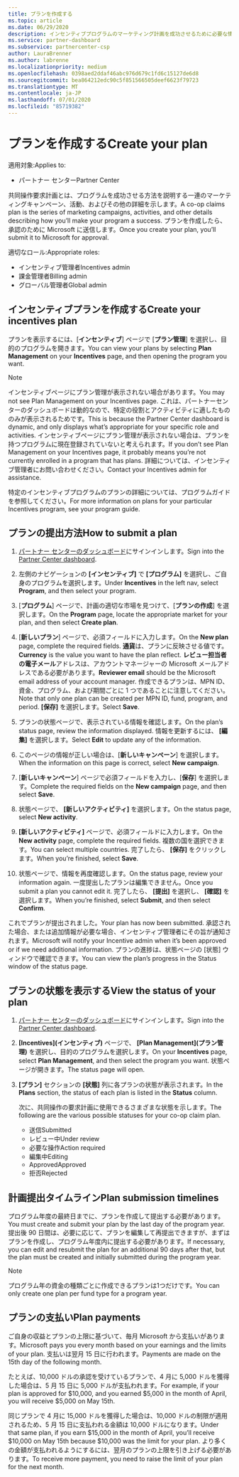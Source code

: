 ```yaml
---
title: プランを作成する
ms.topic: article
ms.date: 06/29/2020
description: インセンティブプログラムのマーケティング計画を成功させるために必要な情報を収集して作成します。
ms.service: partner-dashboard
ms.subservice: partnercenter-csp
author: LauraBrenner
ms.author: labrenne
ms.localizationpriority: medium
ms.openlocfilehash: 0398aed2ddaf46abc976d679c1fd6c15127de6d8
ms.sourcegitcommit: bea864212edc90c5f851566505deef6623f79723
ms.translationtype: MT
ms.contentlocale: ja-JP
ms.lasthandoff: 07/01/2020
ms.locfileid: "85719382"
---
```

# <a name="create-your-plan"></a><span data-ttu-id="5c5e4-103">プランを作成する</span><span class="sxs-lookup"><span data-stu-id="5c5e4-103">Create your plan</span></span>

<span data-ttu-id="5c5e4-104">適用対象:</span><span class="sxs-lookup"><span data-stu-id="5c5e4-104">Applies to:</span></span>

- <span data-ttu-id="5c5e4-105">パートナー センター</span><span class="sxs-lookup"><span data-stu-id="5c5e4-105">Partner Center</span></span>

<span data-ttu-id="5c5e4-106">共同操作要求計画とは、プログラムを成功させる方法を説明する一連のマーケティングキャンペーン、活動、およびその他の詳細を示します。</span><span class="sxs-lookup"><span data-stu-id="5c5e4-106">A co-op claims plan is the series of marketing campaigns, activities, and other details describing how you’ll make your program a success.</span></span> <span data-ttu-id="5c5e4-107">プランを作成したら、承認のために Microsoft に送信します。</span><span class="sxs-lookup"><span data-stu-id="5c5e4-107">Once you create your plan, you’ll submit it to Microsoft for approval.</span></span> 

<span data-ttu-id="5c5e4-108">適切なロール:</span><span class="sxs-lookup"><span data-stu-id="5c5e4-108">Appropriate roles:</span></span>

- <span data-ttu-id="5c5e4-109">インセンティブ管理者</span><span class="sxs-lookup"><span data-stu-id="5c5e4-109">Incentives admin</span></span>
- <span data-ttu-id="5c5e4-110">課金管理者</span><span class="sxs-lookup"><span data-stu-id="5c5e4-110">Billing admin</span></span>
- <span data-ttu-id="5c5e4-111">グローバル管理者</span><span class="sxs-lookup"><span data-stu-id="5c5e4-111">Global admin</span></span>

## <a name="create-your-incentives-plan"></a><span data-ttu-id="5c5e4-112">インセンティブプランを作成する</span><span class="sxs-lookup"><span data-stu-id="5c5e4-112">Create your incentives plan</span></span>

<span data-ttu-id="5c5e4-113">プランを表示するには、[**インセンティブ**] ページで [**プラン管理**] を選択し、目的のプログラムを開きます。</span><span class="sxs-lookup"><span data-stu-id="5c5e4-113">You can view your plans by selecting **Plan Management** on your **Incentives** page, and then opening the program you want.</span></span>

>[!NOTE]
><span data-ttu-id="5c5e4-114">インセンティブページにプラン管理が表示されない場合があります。</span><span class="sxs-lookup"><span data-stu-id="5c5e4-114">You may not see Plan Management on your Incentives page.</span></span> <span data-ttu-id="5c5e4-115">これは、パートナーセンターのダッシュボードは動的なので、特定の役割とアクティビティに適したもののみが表示されるためです。</span><span class="sxs-lookup"><span data-stu-id="5c5e4-115">This is because the Partner Center dashboard is dynamic, and only displays what’s appropriate for your specific role and activities.</span></span> <span data-ttu-id="5c5e4-116">インセンティブページにプラン管理が表示されない場合は、プランを持つプログラムに現在登録されていないと考えられます。</span><span class="sxs-lookup"><span data-stu-id="5c5e4-116">If you don’t see Plan Management on your Incentives page, it probably means you’re not currently enrolled in a program that has plans.</span></span> <span data-ttu-id="5c5e4-117">詳細については、インセンティブ管理者にお問い合わせください。</span><span class="sxs-lookup"><span data-stu-id="5c5e4-117">Contact your Incentives admin for assistance.</span></span>

<span data-ttu-id="5c5e4-118">特定のインセンティブプログラムのプランの詳細については、プログラムガイドを参照してください。</span><span class="sxs-lookup"><span data-stu-id="5c5e4-118">For more information on plans for your particular Incentives program, see your program guide.</span></span>

## <a name="how-to-submit-a-plan"></a><span data-ttu-id="5c5e4-119">プランの提出方法</span><span class="sxs-lookup"><span data-stu-id="5c5e4-119">How to submit a plan</span></span>

1. <span data-ttu-id="5c5e4-120">[パートナー センターのダッシュボード](https://partner.microsoft.com/dashboard/)にサインインします。</span><span class="sxs-lookup"><span data-stu-id="5c5e4-120">Sign into the [Partner Center dashboard](https://partner.microsoft.com/dashboard/).</span></span>

2. <span data-ttu-id="5c5e4-121">左側のナビゲーションの **[インセンティブ]** で **[プログラム]** を選択し、ご自身のプログラムを選択します。</span><span class="sxs-lookup"><span data-stu-id="5c5e4-121">Under **Incentives** in the left nav, select **Program**, and then select your program.</span></span> 

3. <span data-ttu-id="5c5e4-122">[**プログラム**] ページで、計画の適切な市場を見つけて、[**プランの作成**] を選択します。</span><span class="sxs-lookup"><span data-stu-id="5c5e4-122">On the **Program** page, locate the appropriate market for your plan, and then select **Create plan**.</span></span> 

4. <span data-ttu-id="5c5e4-123">[**新しいプラン**] ページで、必須フィールドに入力します。</span><span class="sxs-lookup"><span data-stu-id="5c5e4-123">On the **New plan** page, complete the required fields.</span></span> <span data-ttu-id="5c5e4-124">**通貨**は、プランに反映させる値です。</span><span class="sxs-lookup"><span data-stu-id="5c5e4-124">**Currency** is the value you want to have the plan reflect.</span></span> <span data-ttu-id="5c5e4-125">**レビュー担当者の電子メール**アドレスは、アカウントマネージャーの Microsoft メールアドレスである必要があります。</span><span class="sxs-lookup"><span data-stu-id="5c5e4-125">**Reviewer email** should be the Microsoft email address of your account manager.</span></span> <span data-ttu-id="5c5e4-126">作成できるプランは、MPN ID、資金、プログラム、および期間ごとに 1 つであることに注意してください。</span><span class="sxs-lookup"><span data-stu-id="5c5e4-126">Note that only one plan can be created per MPN ID, fund, program, and period.</span></span> <span data-ttu-id="5c5e4-127">**[保存]** を選択します。</span><span class="sxs-lookup"><span data-stu-id="5c5e4-127">Select **Save**.</span></span>

5. <span data-ttu-id="5c5e4-128">プランの状態ページで、表示されている情報を確認します。</span><span class="sxs-lookup"><span data-stu-id="5c5e4-128">On the plan’s status page, review the information displayed.</span></span> <span data-ttu-id="5c5e4-129">情報を更新するには、 **[編集]** を選択します。</span><span class="sxs-lookup"><span data-stu-id="5c5e4-129">Select **Edit** to update any of the information.</span></span>

6. <span data-ttu-id="5c5e4-130">このページの情報が正しい場合は、[**新しいキャンペーン**] を選択します。</span><span class="sxs-lookup"><span data-stu-id="5c5e4-130">When the information on this page is correct, select **New campaign**.</span></span>

7. <span data-ttu-id="5c5e4-131">[**新しいキャンペーン**] ページで必須フィールドを入力し、[**保存**] を選択します。</span><span class="sxs-lookup"><span data-stu-id="5c5e4-131">Complete the required fields on the **New campaign** page, and then select **Save**.</span></span>

8. <span data-ttu-id="5c5e4-132">状態ページで、 **[新しいアクティビティ]** を選択します。</span><span class="sxs-lookup"><span data-stu-id="5c5e4-132">On the status page, select **New activity**.</span></span> 

9. <span data-ttu-id="5c5e4-133">**[新しいアクティビティ]** ページで、必須フィールドに入力します。</span><span class="sxs-lookup"><span data-stu-id="5c5e4-133">On the **New activity** page, complete the required fields.</span></span> <span data-ttu-id="5c5e4-134">複数の国を選択できます。</span><span class="sxs-lookup"><span data-stu-id="5c5e4-134">You can select multiple countries.</span></span> <span data-ttu-id="5c5e4-135">完了したら、 **[保存]** をクリックします。</span><span class="sxs-lookup"><span data-stu-id="5c5e4-135">When you’re finished, select **Save**.</span></span> 

10. <span data-ttu-id="5c5e4-136">状態ページで、情報を再度確認します。</span><span class="sxs-lookup"><span data-stu-id="5c5e4-136">On the status page, review your information again.</span></span> <span data-ttu-id="5c5e4-137">一度提出したプランは編集できません。</span><span class="sxs-lookup"><span data-stu-id="5c5e4-137">Once you submit a plan you cannot edit it.</span></span> <span data-ttu-id="5c5e4-138">完了したら、 **[提出]** を選択し、 **[確認]** を選択します。</span><span class="sxs-lookup"><span data-stu-id="5c5e4-138">When you’re finished, select **Submit**, and then select **Confirm**.</span></span>

<span data-ttu-id="5c5e4-139">これでプランが提出されました。</span><span class="sxs-lookup"><span data-stu-id="5c5e4-139">Your plan has now been submitted.</span></span> <span data-ttu-id="5c5e4-140">承認された場合、または追加情報が必要な場合、インセンティブ管理者にその旨が通知されます。</span><span class="sxs-lookup"><span data-stu-id="5c5e4-140">Microsoft will notify your Incentive admin when it’s been approved or if we need additional information.</span></span> <span data-ttu-id="5c5e4-141">プランの進捗は、状態ページの [状態] ウィンドウで確認できます。</span><span class="sxs-lookup"><span data-stu-id="5c5e4-141">You can view the plan’s progress in the Status window of the status page.</span></span>

## <a name="view-the-status-of-your-plan"></a><span data-ttu-id="5c5e4-142">プランの状態を表示する</span><span class="sxs-lookup"><span data-stu-id="5c5e4-142">View the status of your plan</span></span>

1. <span data-ttu-id="5c5e4-143">[パートナー センターのダッシュボード](https://partner.microsoft.com/dashboard/)にサインインします。</span><span class="sxs-lookup"><span data-stu-id="5c5e4-143">Sign into the [Partner Center dashboard](https://partner.microsoft.com/dashboard/).</span></span>

2. <span data-ttu-id="5c5e4-144">**[Incentives]\(インセンティブ\)** ページで、 **[Plan Management]\(プラン管理\)** を選択し、目的のプログラムを選択します。</span><span class="sxs-lookup"><span data-stu-id="5c5e4-144">On your **Incentives** page, select **Plan Management**, and then select the program you want.</span></span> <span data-ttu-id="5c5e4-145">状態ページが開きます。</span><span class="sxs-lookup"><span data-stu-id="5c5e4-145">The status page will open.</span></span>

3. <span data-ttu-id="5c5e4-146">**[プラン]** セクションの **[状態]** 列に各プランの状態が表示されます。</span><span class="sxs-lookup"><span data-stu-id="5c5e4-146">In the **Plans** section, the status of each plan is listed in the **Status** column.</span></span>

   <span data-ttu-id="5c5e4-147">次に、共同操作の要求計画に使用できるさまざまな状態を示します。</span><span class="sxs-lookup"><span data-stu-id="5c5e4-147">The following are the various possible statuses for your co-op claim plan.</span></span>

   - <span data-ttu-id="5c5e4-148">送信</span><span class="sxs-lookup"><span data-stu-id="5c5e4-148">Submitted</span></span>
   - <span data-ttu-id="5c5e4-149">レビュー中</span><span class="sxs-lookup"><span data-stu-id="5c5e4-149">Under review</span></span>
   - <span data-ttu-id="5c5e4-150">必要な操作</span><span class="sxs-lookup"><span data-stu-id="5c5e4-150">Action required</span></span>
   - <span data-ttu-id="5c5e4-151">編集中</span><span class="sxs-lookup"><span data-stu-id="5c5e4-151">Editing</span></span>
   - <span data-ttu-id="5c5e4-152">Approved</span><span class="sxs-lookup"><span data-stu-id="5c5e4-152">Approved</span></span>
   - <span data-ttu-id="5c5e4-153">拒否</span><span class="sxs-lookup"><span data-stu-id="5c5e4-153">Rejected</span></span>

## <a name="plan-submission-timelines"></a><span data-ttu-id="5c5e4-154">計画提出タイムライン</span><span class="sxs-lookup"><span data-stu-id="5c5e4-154">Plan submission timelines</span></span>

<span data-ttu-id="5c5e4-155">プログラム年度の最終日までに、プランを作成して提出する必要があります。</span><span class="sxs-lookup"><span data-stu-id="5c5e4-155">You must create and submit your plan by the last day of the program year.</span></span> <span data-ttu-id="5c5e4-156">提出後 90 日間は、必要に応じて、プランを編集して再提出できますが、まずはプランを作成し、プログラム年度内に提出する必要があります。</span><span class="sxs-lookup"><span data-stu-id="5c5e4-156">If necessary, you can edit and resubmit the plan for an additional 90 days after that, but the plan must be created and initially submitted during the program year.</span></span>

>[!NOTE]
> <span data-ttu-id="5c5e4-157">プログラム年の資金の種類ごとに作成できるプランは1つだけです。</span><span class="sxs-lookup"><span data-stu-id="5c5e4-157">You can only create one plan per fund type for a program year.</span></span>

## <a name="plan-payments"></a><span data-ttu-id="5c5e4-158">プランの支払い</span><span class="sxs-lookup"><span data-stu-id="5c5e4-158">Plan payments</span></span>

<span data-ttu-id="5c5e4-159">ご自身の収益とプランの上限に基づいて、毎月 Microsoft から支払いがあります。</span><span class="sxs-lookup"><span data-stu-id="5c5e4-159">Microsoft pays you every month based on your earnings and the limits of your plan.</span></span> <span data-ttu-id="5c5e4-160">支払いは翌月 15 日に行われます。</span><span class="sxs-lookup"><span data-stu-id="5c5e4-160">Payments are made on the 15th day of the following month.</span></span>

<span data-ttu-id="5c5e4-161">たとえば、10,000 ドルの承認を受けているプランで、4 月に 5,000 ドルを獲得した場合は、5 月 15 日に 5,000 ドルが支払われます。</span><span class="sxs-lookup"><span data-stu-id="5c5e4-161">For example, if your plan is approved for $10,000, and you earned $5,000 in the month of April, you will receive $5,000 on May 15th.</span></span>

<span data-ttu-id="5c5e4-162">同じプランで 4 月に 15,000 ドルを獲得した場合は、10,000 ドルの制限が適用されるため、5 月 15 日に支払われる金額は 10,000 ドルになります。</span><span class="sxs-lookup"><span data-stu-id="5c5e4-162">Under that same plan, if you earn $15,000 in the month of April, you’ll receive $10,000 on May 15th because $10,000 was the limit for your plan.</span></span> <span data-ttu-id="5c5e4-163">より多くの金額が支払われるようにするには、翌月のプランの上限を引き上げる必要があります。</span><span class="sxs-lookup"><span data-stu-id="5c5e4-163">To receive more payment, you need to raise the limit of your plan for the next month.</span></span>
